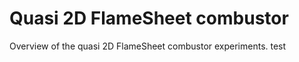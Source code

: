 # Quasi 2D FlameSheet combustor

Overview of the quasi 2D FlameSheet combustor experiments. test

```{tableofcontents}
```